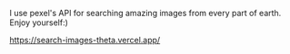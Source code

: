 I use pexel's API for searching amazing images from every part of earth.
Enjoy yourself:)

https://search-images-theta.vercel.app/
